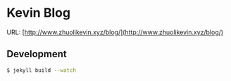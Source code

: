 # Kevin Blog

URL: [http://www.zhuolikevin.xyz/blog/](http://www.zhuolikevin.xyz/blog/)

## Development

```bash
$ jekyll build --watch
```
